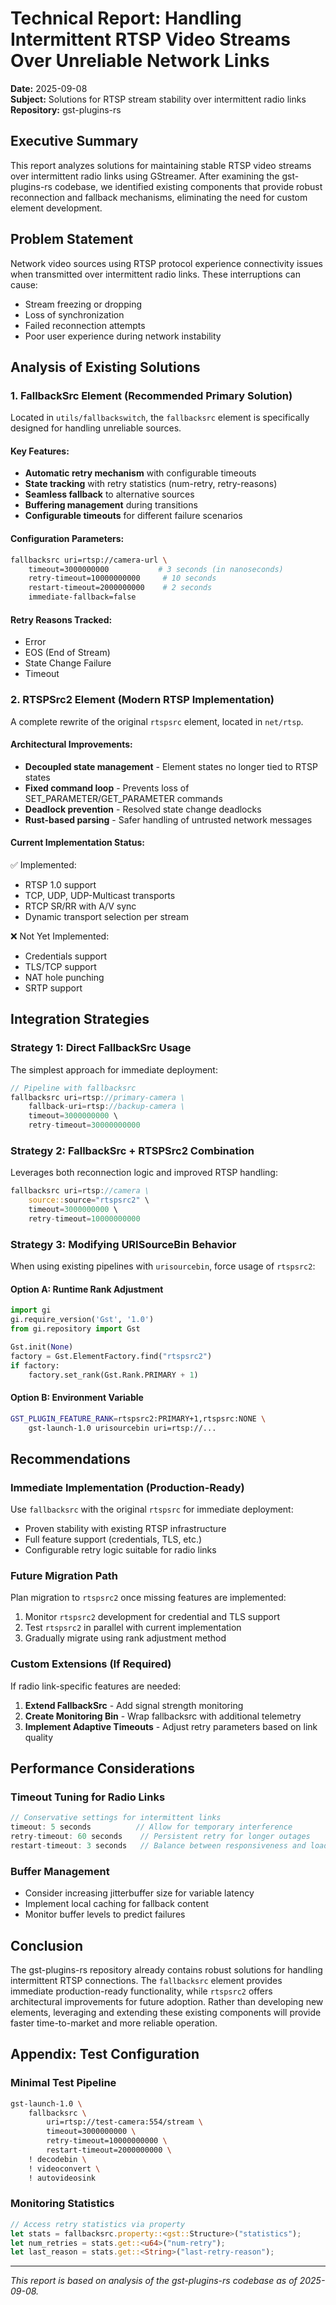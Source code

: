 # Technical Report: Handling Intermittent RTSP Video Streams Over Unreliable Network Links

**Date:** 2025-09-08  
**Subject:** Solutions for RTSP stream stability over intermittent radio links  
**Repository:** gst-plugins-rs

## Executive Summary

This report analyzes solutions for maintaining stable RTSP video streams over intermittent radio links using GStreamer. After examining the gst-plugins-rs codebase, we identified existing components that provide robust reconnection and fallback mechanisms, eliminating the need for custom element development.

## Problem Statement

Network video sources using RTSP protocol experience connectivity issues when transmitted over intermittent radio links. These interruptions can cause:
- Stream freezing or dropping
- Loss of synchronization
- Failed reconnection attempts
- Poor user experience during network instability

## Analysis of Existing Solutions

### 1. FallbackSrc Element (Recommended Primary Solution)

Located in `utils/fallbackswitch`, the `fallbacksrc` element is specifically designed for handling unreliable sources.

#### Key Features:
- **Automatic retry mechanism** with configurable timeouts
- **State tracking** with retry statistics (num-retry, retry-reasons)
- **Seamless fallback** to alternative sources
- **Buffering management** during transitions
- **Configurable timeouts** for different failure scenarios

#### Configuration Parameters:
```bash
fallbacksrc uri=rtsp://camera-url \
    timeout=3000000000           # 3 seconds (in nanoseconds)
    retry-timeout=10000000000     # 10 seconds
    restart-timeout=2000000000    # 2 seconds
    immediate-fallback=false
```

#### Retry Reasons Tracked:
- Error
- EOS (End of Stream)
- State Change Failure
- Timeout

### 2. RTSPSrc2 Element (Modern RTSP Implementation)

A complete rewrite of the original `rtspsrc` element, located in `net/rtsp`.

#### Architectural Improvements:
- **Decoupled state management** - Element states no longer tied to RTSP states
- **Fixed command loop** - Prevents loss of SET_PARAMETER/GET_PARAMETER commands
- **Deadlock prevention** - Resolved state change deadlocks
- **Rust-based parsing** - Safer handling of untrusted network messages

#### Current Implementation Status:
✅ Implemented:
- RTSP 1.0 support
- TCP, UDP, UDP-Multicast transports
- RTCP SR/RR with A/V sync
- Dynamic transport selection per stream

❌ Not Yet Implemented:
- Credentials support
- TLS/TCP support
- NAT hole punching
- SRTP support

## Integration Strategies

### Strategy 1: Direct FallbackSrc Usage
The simplest approach for immediate deployment:

```rust
// Pipeline with fallbacksrc
fallbacksrc uri=rtsp://primary-camera \
    fallback-uri=rtsp://backup-camera \
    timeout=3000000000 \
    retry-timeout=30000000000
```

### Strategy 2: FallbackSrc + RTSPSrc2 Combination
Leverages both reconnection logic and improved RTSP handling:

```rust
fallbacksrc uri=rtsp://camera \
    source::source="rtspsrc2" \
    timeout=3000000000 \
    retry-timeout=10000000000
```

### Strategy 3: Modifying URISourceBin Behavior

When using existing pipelines with `urisourcebin`, force usage of `rtspsrc2`:

#### Option A: Runtime Rank Adjustment
```python
import gi
gi.require_version('Gst', '1.0')
from gi.repository import Gst

Gst.init(None)
factory = Gst.ElementFactory.find("rtspsrc2")
if factory:
    factory.set_rank(Gst.Rank.PRIMARY + 1)
```

#### Option B: Environment Variable
```bash
GST_PLUGIN_FEATURE_RANK=rtspsrc2:PRIMARY+1,rtspsrc:NONE \
    gst-launch-1.0 urisourcebin uri=rtsp://...
```

## Recommendations

### Immediate Implementation (Production-Ready)
Use `fallbacksrc` with the original `rtspsrc` for immediate deployment:
- Proven stability with existing RTSP infrastructure
- Full feature support (credentials, TLS, etc.)
- Configurable retry logic suitable for radio links

### Future Migration Path
Plan migration to `rtspsrc2` once missing features are implemented:
1. Monitor `rtspsrc2` development for credential and TLS support
2. Test `rtspsrc2` in parallel with current implementation
3. Gradually migrate using rank adjustment method

### Custom Extensions (If Required)
If radio link-specific features are needed:

1. **Extend FallbackSrc** - Add signal strength monitoring
2. **Create Monitoring Bin** - Wrap fallbacksrc with additional telemetry
3. **Implement Adaptive Timeouts** - Adjust retry parameters based on link quality

## Performance Considerations

### Timeout Tuning for Radio Links
```rust
// Conservative settings for intermittent links
timeout: 5 seconds          // Allow for temporary interference
retry-timeout: 60 seconds    // Persistent retry for longer outages
restart-timeout: 3 seconds   // Balance between responsiveness and load
```

### Buffer Management
- Consider increasing jitterbuffer size for variable latency
- Implement local caching for fallback content
- Monitor buffer levels to predict failures

## Conclusion

The gst-plugins-rs repository already contains robust solutions for handling intermittent RTSP connections. The `fallbacksrc` element provides immediate production-ready functionality, while `rtspsrc2` offers architectural improvements for future adoption. Rather than developing new elements, leveraging and extending these existing components will provide faster time-to-market and more reliable operation.

## Appendix: Test Configuration

### Minimal Test Pipeline
```bash
gst-launch-1.0 \
    fallbacksrc \
        uri=rtsp://test-camera:554/stream \
        timeout=3000000000 \
        retry-timeout=10000000000 \
        restart-timeout=2000000000 \
    ! decodebin \
    ! videoconvert \
    ! autovideosink
```

### Monitoring Statistics
```rust
// Access retry statistics via property
let stats = fallbacksrc.property::<gst::Structure>("statistics");
let num_retries = stats.get::<u64>("num-retry");
let last_reason = stats.get::<String>("last-retry-reason");
```

---

*This report is based on analysis of the gst-plugins-rs codebase as of 2025-09-08.*